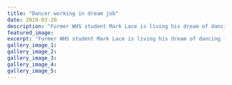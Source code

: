 ```yaml
---
title: "Dancer working in dream job"
date: 2019-03-20
description: "Former WHS student Mark Lace is living his dream of dancing for a living..."
featured_image: 
excerpt: "Former WHS student Mark Lace is living his dream of dancing for a living."
gallery_image_1: 
gallery_image_2: 
gallery_image_3: 
gallery_image_4: 
gallery_image_5: 
---
```

